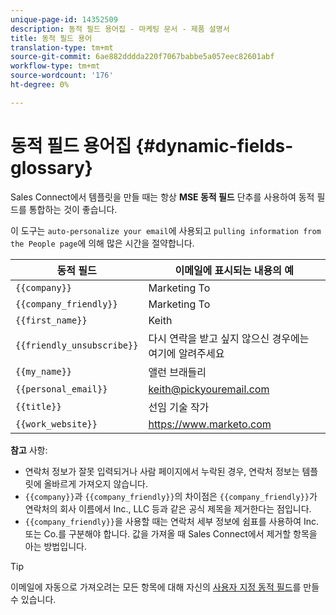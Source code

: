 ```yaml
---
unique-page-id: 14352509
description: 동적 필드 용어집 - 마케팅 문서 - 제품 설명서
title: 동적 필드 용어
translation-type: tm+mt
source-git-commit: 6ae882dddda220f7067babbe5a057eec82601abf
workflow-type: tm+mt
source-wordcount: '176'
ht-degree: 0%

---
```



# 동적 필드 용어집 {#dynamic-fields-glossary}

Sales Connect에서 템플릿을 만들 때는 항상 **MSE 동적 필드** 단추를 사용하여 동적 필드를 통합하는 것이 좋습니다.

이 도구는 `auto-personalize your email`에 사용되고 `pulling information from the People page`에 의해 많은 시간을 절약합니다.

| 동적 필드 | 이메일에 표시되는 내용의 예 |
|---|---|
| `{{company}}` | Marketing To |
| `{{company_friendly}}` | Marketing To |
| `{{first_name}}` | Keith |
| `{{friendly_unsubscribe}}` | 다시 연락을 받고 싶지 않으신 경우에는 여기에 알려주세요 |
| `{{my_name}}` | 앨런 브래들리 |
| `{{personal_email}}` | keith@pickyouremail.com |
| `{{title}}` | 선임 기술 작가 |
| `{{work_website}}` | https://www.marketo.com |

**참고** 사항:

* 연락처 정보가 잘못 입력되거나 사람 페이지에서 누락된 경우, 연락처 정보는 템플릿에 올바르게 가져오지 않습니다.
* `{{company}}`과 `{{company_friendly}}`의 차이점은 `{{company_friendly}}`가 연락처의 회사 이름에서 Inc., LLC 등과 같은 공식 제목을 제거한다는 점입니다.
* `{{company_friendly}}`을 사용할 때는 연락처 세부 정보에 쉼표를 사용하여 Inc. 또는 Co.를 구분해야 합니다. 값을 가져올 때 Sales Connect에서 제거할 항목을 아는 방법입니다.

>[!TIP]
>
>이메일에 자동으로 가져오려는 모든 항목에 대해 자신의 [사용자 지정 동적 필드](/help/marketo/product-docs/marketo-sales-connect/templates/dynamic-fields/create-custom-dynamic-fields.md)를 만들 수 있습니다.
